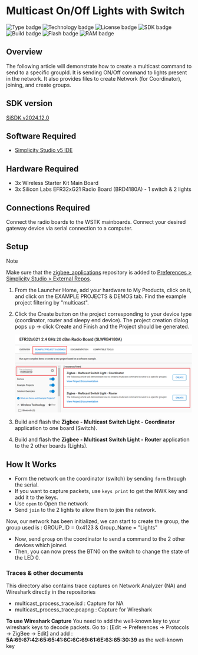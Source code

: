 # Multicast On/Off Lights with Switch #
![Type badge](https://img.shields.io/badge/Type-Virtual%20Application-green)
![Technology badge](https://img.shields.io/badge/Technology-Zigbee-green)
![License badge](https://img.shields.io/badge/License-Zlib-green)
![SDK badge](https://img.shields.io/badge/SDK-v2024.12.0-green)
![Build badge](https://img.shields.io/badge/Build-passing-green)
![Flash badge](https://img.shields.io/badge/Flash-256.07%20KB-blue)
![RAM badge](https://img.shields.io/badge/RAM-15.75%20KB-blue)

## Overview ##

The following article will demonstrate how to create a multicast command to send to a specific
groupId. It is sending ON/Off command to lights present in the network.
It also provides files to create Network (for Coordinator), joining, and create groups.

## SDK version ##

[SiSDK v2024.12.0](https://github.com/SiliconLabs/simplicity_sdk/releases/tag/v2024.12.0)

## Software Required ##

- [Simplicity Studio v5 IDE](https://www.silabs.com/developers/simplicity-studio)

## Hardware Required ##

- 3x Wireless Starter Kit Main Board
- 3x Silicon Labs EFR32xG21 Radio Board (BRD4180A) - 1 switch & 2 lights

## Connections Required ##

Connect the radio boards to the WSTK mainboards. Connect your desired gateway device via serial connection to a computer.

## Setup ##

> [!NOTE]
> Make sure that the [zigbee_applications](https://github.com/SiliconLabs/zigbee_applications) repository is added to [Preferences > Simplicity Studio > External Repos](https://docs.silabs.com/simplicity-studio-5-users-guide/latest/ss-5-users-guide-about-the-launcher/welcome-and-device-tabs).

1. From the Launcher Home, add your hardware to My Products, click on it, and click on the EXAMPLE PROJECTS & DEMOS tab. Find the example project filtering by "multicast".

2. Click the Create button on the project corresponding to your device type (coordinator, router and sleepy end device). The project creation dialog pops up -> click Create and Finish and the Project should be generated.

   ![create_project](image/create_project.png)

3. Build and flash the **Zigbee - Multicast Switch Light - Coordinator** application to one board (Switch).

4. Build and flash the **Zigbee - Multicast Switch Light - Router** application to the 2 other boards (Lights).

## How It Works ##

- Form the network on the coordinator (switch) by sending `form` through the serial.
- If you want to capture packets, use `keys print` to get the NWK key and add it to the keys.
- Use `open` to Open the network
- Send `join` to the 2 lights to allow them to join the network.

Now, our network has been initialized, we can start to create the group, the group used is :
GROUP_ID = 0x4123  & Group_Name = "Lights"

- Now, send `group` on the coordinator to send a command to the 2 other devices which joined.
- Then, you can now press the BTN0 on the switch to change the state of the LED 0.

### Traces & other documents ###

This directory also contains trace captures on Network Analyzer (NA) and Wireshark directly in the repositories

- multicast_process_trace.isd : Capture for NA
- multicast_process_trace.pcapng : Capture for Wireshark

**To use Wireshark Capture**
You need to add the well-known key to your wireshark keys to decode packets.
Go to : [Edit -> Preferences -> Protocols -> ZigBee -> Edit] and add :
**5A:69:67:42:65:65:41:6C:6C:69:61:6E:63:65:30:39** as the well-known key
